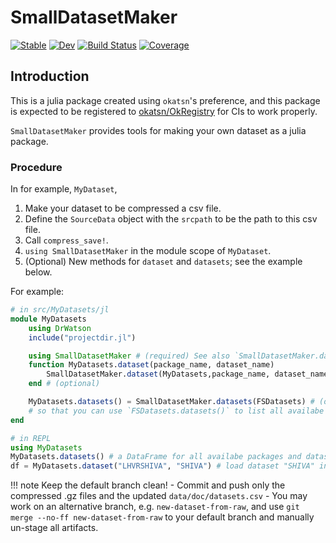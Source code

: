 # SmallDatasetMaker

[![Stable](https://img.shields.io/badge/docs-stable-blue.svg)](https://okatsn.github.io/SmallDatasetMaker.jl/stable/)
[![Dev](https://img.shields.io/badge/docs-dev-blue.svg)](https://okatsn.github.io/SmallDatasetMaker.jl/dev/)
[![Build Status](https://github.com/okatsn/SmallDatasetMaker.jl/actions/workflows/CI.yml/badge.svg?branch=main)](https://github.com/okatsn/SmallDatasetMaker.jl/actions/workflows/CI.yml?query=branch%3Amain)
[![Coverage](https://codecov.io/gh/okatsn/SmallDatasetMaker.jl/branch/main/graph/badge.svg)](https://codecov.io/gh/okatsn/SmallDatasetMaker.jl)

<!-- Don't have any of your custom contents above; they won't occur if there is no citation. -->

## Introduction

This is a julia package created using `okatsn`'s preference, and this package is expected to be registered to [okatsn/OkRegistry](https://github.com/okatsn/OkRegistry) for CIs to work properly.

`SmallDatasetMaker` provides tools for making your own dataset as a julia package.
### Procedure
In for example, `MyDataset`,
1. Make your dataset to be compressed a csv file.
2. Define the `SourceData` object with the `srcpath` to be the path to this csv file.
3. Call `compress_save!`.
4. `using SmallDatasetMaker` in the module scope of `MyDataset`.
5. (Optional) New methods for `dataset` and `datasets`; see the example below.

For example:

```julia
# in src/MyDatasets/jl
module MyDatasets
    using DrWatson
    include("projectdir.jl")

    using SmallDatasetMaker # (required) See also `SmallDatasetMaker.datasets`.
    function MyDatasets.dataset(package_name, dataset_name) 
        SmallDatasetMaker.dataset(MyDatasets,package_name, dataset_name)
    end # (optional)

    MyDatasets.datasets() = SmallDatasetMaker.datasets(FSDatasets) # (optional)
    # so that you can use `FSDatasets.datasets()` to list all availabe `package/dataest`s in `FSDatasets`
end

# in REPL
using MyDatasets
MyDatasets.datasets() # a DataFrame for all availabe packages and datasets
df = MyDatasets.dataset("LHVRSHIVA", "SHIVA") # load dataset "SHIVA" in package "LHVRSHIVA" as a DataFrame
```

!!! note Keep the default branch clean!
    - Commit and push only the compressed .gz files and the updated `data/doc/datasets.csv`
    - You may work on an alternative branch, e.g. `new-dataset-from-raw`, and use `git merge --no-ff new-dataset-from-raw` to your default branch and manually un-stage all artifacts.
